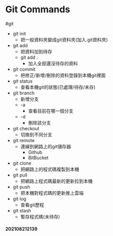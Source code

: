 # Git Commands
#git
- git init
	- 把一般資料夾變成git資料夾(加入.git資料夾)
- git add
	- 把資料加到待存
	- git add .
		- 加入全部還沒待存的資料
- git commit
	- 把修正/新增/刪除的資料登錄到本機git裡面
- git status
	- 查看本機git的狀態(已處理/待存/未存)
- git branch
	- 新增分支
	- \-a
		- 查看目前在哪一個分支
	- \-d
		- 刪除該分支 
-  git checkout
	-  切換到不同分支
-  git remote
	-  連線到網路上的git儲存器
		-  Github
		-  BitBucket
- git clone
	- 把網路上的程式碼複製到本機 
-  git pull
	-  把網路上程式碼最新的更新拉到本機
- git push
	- 把本機對程式碼的更新推上雲端
- git log
	- 查看git歷程
- git stash
	- 暫存程式碼(未待存)



#### 202108212139

